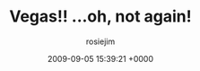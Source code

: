 ---
blog: travel
date: 2009-09-05 15:39:21 +0000
title: "Vegas!! ...oh, not again!"
author: rosiejim
permalink: /china/macau/china-2009/vegas-baby-not-again/
---